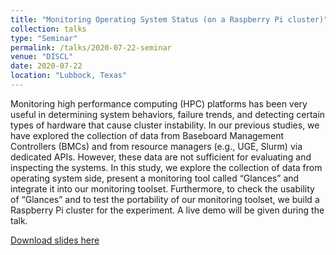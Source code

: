 ```yaml
---
title: "Monitoring Operating System Status (on a Raspberry Pi cluster)"
collection: talks
type: "Seminar"
permalink: /talks/2020-07-22-seminar
venue: "DISCL"
date: 2020-07-22
location: "Lubbock, Texas"
---
```


Monitoring high performance computing (HPC) platforms has been very useful in determining system behaviors, failure trends, and detecting certain types of hardware that cause cluster instability. In our previous studies, we have explored the collection of data from Baseboard Management Controllers (BMCs) and from resource managers (e.g., UGE, Slurm) via dedicated APIs. However, these data are not sufficient for evaluating and inspecting the systems. In this study, we explore the collection of data from operating system side, present a monitoring tool called “Glances” and integrate it into our monitoring toolset. Furthermore, to check the usability of “Glances” and to test the portability of our monitoring toolset, we build a Raspberry Pi cluster for the experiment. A live demo will be given during the talk.

[Download slides here](https://artlands.github.io/files/2020-07-22-Monitoring-OS-in-a-Raspberry-Pi-Cluster.pdf)